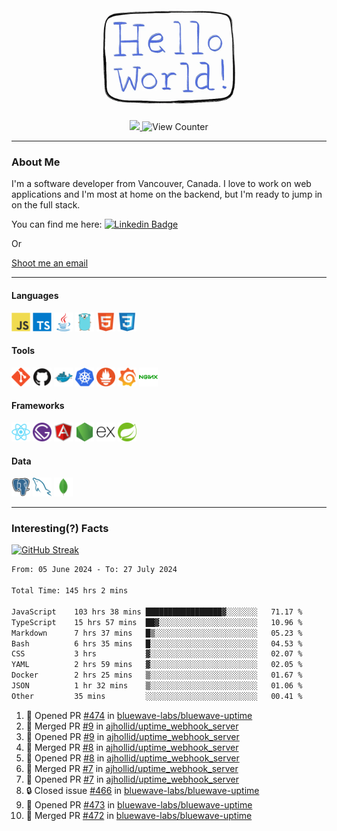 <div align="center">
    <img src="./img/hello_world.webp" height="200px" width="">
    <div>
        <a href="https://www.linkedin.com/in/ajhollid">
            <img src="https://img.shields.io/badge/LinkedIn-blue"/>
        </a>
        <img src="https://komarev.com/ghpvc/?username=ajhollid&color=yellow" alt="View Counter">
    </div>
</div>

---

### About Me

I'm a software developer from Vancouver, Canada. I love to work on web applications and I'm most at home on the backend, but I'm ready to jump in on the full stack.

You can find me here: [![Linkedin Badge](https://img.shields.io/badge/-ajhollid-blue?style=flat&logo=Linkedin&logoColor=white)](https://www.linkedin.com/in/ajhollid)

Or

[Shoot me an email](mailto:ajhollid@gmail.com)

---

#### Languages

<div>
    <img src="./img/devicons/javascript-original.svg" width=30 height=30 alt="JavaScript">
    <img src="/img/devicons/typescript-original.svg" width=30 height=30 alt="TypeScript">
    <img src="./img/devicons/java-original.svg" width=30 height=30 alt="Java">
    <img src="./img/devicons/go-original.svg" width=30 height=30 alt="Golang">
    <img src="./img/devicons/html5-original.svg" width=30 height=30 alt="HTML 5">
    <img src="./img/devicons/css3-original.svg" width=30 height=30 alt="CSS 3">
</div>

#### Tools

<div>
    <img src="./img/devicons/git-original.svg" width=30 height=30 alt="Git">
    <img src="./img/devicons/github-original.svg" width=30 height=30 alt="Github">
    <img src="./img/devicons/docker-original.svg" width=30 
    height=30 alt="Docker">
    <img src="./img/devicons/kubernetes-original.svg" width=30 height=30 alt="K8">
    <img src="./img/devicons/prometheus-original.svg" width=30 height=30 alt="Prometheus">
    <img src="./img/devicons/grafana-original.svg" width=30 height=30 alt="Grafana">
    <img src="./img/devicons/nginx-original.svg" width=30 height=30 alt="Nginx">
</div>

#### Frameworks

<div>
    <img src="./img/devicons/react-original.svg" width=30 height=30 alt="React">
    <img src="./img/devicons/gatsby-original.svg" width=30 height=30 alt="Gatsby">
    <img src="./img/devicons/angularjs-original.svg" width=30 height=30 alt="AngularJS">
    <img src="./img/devicons/nodejs-original.svg" width=30 height=30 alt="NodeJS">
    <img src="./img/devicons/express-original.svg" width=30 height=30 alt="Express">
    <img src="./img/devicons/spring-original.svg" width=30 height=30 alt="Spring">
</div>

#### Data

<div>
    <img src="./img/devicons/postgresql-original.svg" width=30 height=30 alt="Postgresql">
    <img src="./img/devicons/mysql-original.svg" width=30 height=30 alt="Mysql">
    <img src="./img/devicons/mongodb-original.svg" width=30 height=30 alt="MongoDB">
</div>

---

### Interesting(?) Facts

[![GitHub Streak](http://github-readme-streak-stats.herokuapp.com?user=ajhollid)](https://git.io/streak-stats)

 <!--START_SECTION:waka-->

```txt
From: 05 June 2024 - To: 27 July 2024

Total Time: 145 hrs 2 mins

JavaScript    103 hrs 38 mins █████████████████▓░░░░░░░   71.17 %
TypeScript    15 hrs 57 mins  ██▓░░░░░░░░░░░░░░░░░░░░░░   10.96 %
Markdown      7 hrs 37 mins   █▒░░░░░░░░░░░░░░░░░░░░░░░   05.23 %
Bash          6 hrs 35 mins   █░░░░░░░░░░░░░░░░░░░░░░░░   04.53 %
CSS           3 hrs           ▓░░░░░░░░░░░░░░░░░░░░░░░░   02.07 %
YAML          2 hrs 59 mins   ▓░░░░░░░░░░░░░░░░░░░░░░░░   02.05 %
Docker        2 hrs 25 mins   ▒░░░░░░░░░░░░░░░░░░░░░░░░   01.67 %
JSON          1 hr 32 mins    ▒░░░░░░░░░░░░░░░░░░░░░░░░   01.06 %
Other         35 mins         ░░░░░░░░░░░░░░░░░░░░░░░░░   00.41 %
```

<!--END_SECTION:waka-->


<!--START_SECTION:activity-->
1. 💪 Opened PR [#474](https://github.com/bluewave-labs/bluewave-uptime/pull/474) in [bluewave-labs/bluewave-uptime](https://github.com/bluewave-labs/bluewave-uptime)
2. 🎉 Merged PR [#9](https://github.com/ajhollid/uptime_webhook_server/pull/9) in [ajhollid/uptime_webhook_server](https://github.com/ajhollid/uptime_webhook_server)
3. 💪 Opened PR [#9](https://github.com/ajhollid/uptime_webhook_server/pull/9) in [ajhollid/uptime_webhook_server](https://github.com/ajhollid/uptime_webhook_server)
4. 🎉 Merged PR [#8](https://github.com/ajhollid/uptime_webhook_server/pull/8) in [ajhollid/uptime_webhook_server](https://github.com/ajhollid/uptime_webhook_server)
5. 💪 Opened PR [#8](https://github.com/ajhollid/uptime_webhook_server/pull/8) in [ajhollid/uptime_webhook_server](https://github.com/ajhollid/uptime_webhook_server)
6. 🎉 Merged PR [#7](https://github.com/ajhollid/uptime_webhook_server/pull/7) in [ajhollid/uptime_webhook_server](https://github.com/ajhollid/uptime_webhook_server)
7. 💪 Opened PR [#7](https://github.com/ajhollid/uptime_webhook_server/pull/7) in [ajhollid/uptime_webhook_server](https://github.com/ajhollid/uptime_webhook_server)
8. 🔒 Closed issue [#466](https://github.com/bluewave-labs/bluewave-uptime/issues/466) in [bluewave-labs/bluewave-uptime](https://github.com/bluewave-labs/bluewave-uptime)
9. 💪 Opened PR [#473](https://github.com/bluewave-labs/bluewave-uptime/pull/473) in [bluewave-labs/bluewave-uptime](https://github.com/bluewave-labs/bluewave-uptime)
10. 🎉 Merged PR [#472](https://github.com/bluewave-labs/bluewave-uptime/pull/472) in [bluewave-labs/bluewave-uptime](https://github.com/bluewave-labs/bluewave-uptime)
<!--END_SECTION:activity-->
